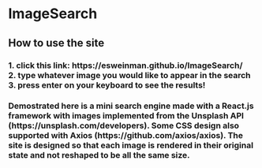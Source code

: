 # ImageSearch

<h2>How to use the site</h2>

<h3> 
  1. click this link: https://esweinman.github.io/ImageSearch/ <br>
  2. type whatever image you would like to appear in the search <br>
  3. press enter on your keyboard to see the results!</h3>

<h3>Demostrated here is a mini search engine made with a React.js framework with images implemented from the Unsplash API  (https://unsplash.com/developers). Some CSS design also supported with Axios (https://github.com/axios/axios). The site is designed so that each image is rendered in their original state and not reshaped to be all the same size.</h3> 
